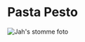 # Pasta Pesto
![Jah's stomme foto](https://www.google.com/url?sa=i&url=https%3A%2F%2Findebuurt.nl%2Fdeventer%2Fnieuws%2Fopmerkelijk%2Fadembenemend-20-x-de-mooiste-fotos-van-onze-stad-volgens-deventer-fotografen~109055%2F&psig=AOvVaw3rN9rHVSIb7OS85t86gnWl&ust=1633443440527000&source=images&cd=vfe&ved=0CAsQjRxqFwoTCIDKmJP5sPMCFQAAAAAdAAAAABAD)